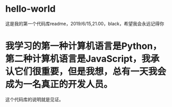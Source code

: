# hello-world
这是我的第一个代码库readme，2019/6/15,21.00，black，希望我会永远记得你
# 我学习的第一种计算机语言是Python，第二种计算机语言是JavaScript，我承认它们很重要，但是我想，总有一天我会成为一名真正的开发人员。
这个代码库的说明就是见证。
